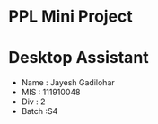 # PPL Mini Project
# Desktop Assistant
* Name : Jayesh Gadilohar
* MIS : 111910048
* Div : 2
* Batch :S4
